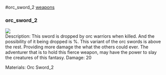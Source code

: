#orc_sword_2
<a href="/posts/wiki/weapons">weapons</a>
<div class="iteminfo">
<h3>orc_sword_2</h3>
<img class="pixelimage" src="https://dragon-force-studio.com/images/EF_wiki/orc_sword_2.png">

</div>
Description:  This sword is dropped by orc warriors when killed.  And the possibility of it being dropped is %.
This variant of the orc swords is above the rest.  Providing more damage the what the others could ever.  
The adventurer that is to hold this fierce weapon, may have the power to slay the creatures of this fantasy.  
Damage:  20 

Materials: Orc Sword_2